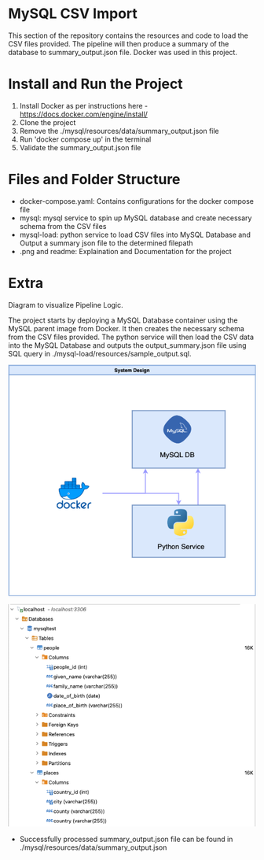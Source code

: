 # MySQL CSV Import

This section of the repository contains the resources and code to load the CSV files provided. The pipeline will then produce a summary of the database to summary_output.json file.
Docker was used in this project.

# Install and Run the Project 

1. Install Docker as per instructions here - https://docs.docker.com/engine/install/
2. Clone the project 
3. Remove the ./mysql/resources/data/summary_output.json file
4. Run 'docker compose up' in the terminal
5. Validate the summary_output.json file

# Files and Folder Structure
- docker-compose.yaml: Contains configurations for the docker compose file
- mysql: mysql service to spin up MySQL database and create necessary schema from the CSV files
- mysql-load: python service to load CSV files into MySQL Database and Output a summary json file to the determined filepath
- .png and readme: Explaination and Documentation for the project

# Extra
Diagram to visualize Pipeline Logic.

The project starts by deploying a MySQL Database container using the MySQL parent image from Docker. It then creates the necessary schema from the CSV files provided. The python service will then load the CSV data into the MySQL Database and outputs the output_summary.json file using SQL query in ./mysql-load/resources/sample_output.sql.


![Diagram to visualize Pipeline Logic](mysql-csv-import.png?raw=true "Data Pipeline Logic")

![database-screenshot](database-screenshot.png?raw=true "database-screenshot")

* Successfully processed summary_output.json file can be found in ./mysql/resources/data/summary_output.json 